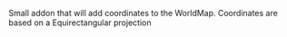 Small addon that will add coordinates to the WorldMap. Coordinates are based on a Equirectangular projection